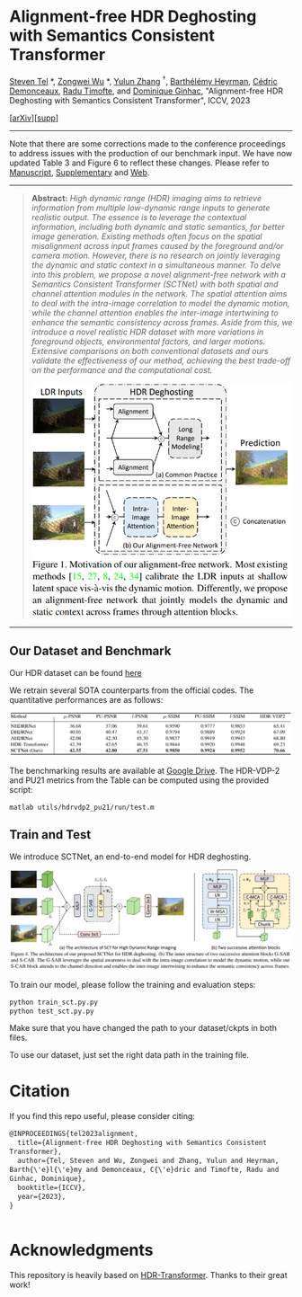 # Alignment-free HDR Deghosting with Semantics Consistent Transformer

[Steven Tel](https://scholar.google.com/citations?user=OhVOZ8oAAAAJ&hl=en) *, [Zongwei Wu](https://scholar.google.fr/citations?user=3QSALjX498QC&hl=en) *, [Yulun Zhang](https://scholar.google.fr/citations?user=ORmLjWoAAAAJ&hl=en&oi=ao) $`^\dagger`$, [Barthélémy Heyrman](https://scholar.google.fr/citations?user=2VOpb80AAAAJ&hl=en&oi=ao), [Cédric Demonceaux](https://scholar.google.fr/citations?user=CCvaUR4AAAAJ&hl=en), [Radu Timofte](https://scholar.google.fr/citations?user=u3MwH5kAAAAJ&hl=en), and [Dominique Ginhac](https://scholar.google.fr/citations?user=fkdCT5kAAAAJ&hl=en&oi=ao), "Alignment-free HDR Deghosting with Semantics Consistent Transformer", ICCV, 2023

[[arXiv](https://arxiv.org/pdf/2305.18135.pdf)][[supp](https://github.com/Zongwei97/SCTNet/blob/main/Supp/Supplementary.pdf)]

---

Note that there are some corrections made to the conference proceedings to address issues with the production of our benchmark input. We have now updated Table 3 and Figure 6 to reflect these changes. Please refer to [Manuscript](https://arxiv.org/pdf/2305.18135.pdf), [Supplementary](https://github.com/Zongwei97/SCTNet/blob/main/Supp/Supplementary.pdf) and [Web](https://steven-tel.github.io/sctnet/).

---

> **Abstract:** *High dynamic range (HDR) imaging aims to retrieve information from multiple low-dynamic range inputs to generate realistic output. The essence is to leverage the contextual information, including both dynamic and static semantics, for better image generation. Existing methods often focus on the spatial misalignment across input frames caused by the foreground and/or camera motion. However, there is no research on jointly leveraging the dynamic and static context in a simultaneous manner.  To delve into this problem, we propose a novel alignment-free network with a Semantics Consistent Transformer (SCTNet) with both spatial and channel attention modules in the network. The spatial attention aims to deal with the intra-image correlation to model the dynamic motion, while the channel attention enables the inter-image intertwining to enhance the semantic consistency across frames. Aside from this, we introduce a novel realistic HDR dataset with more variations in foreground objects, environmental factors, and larger motions. Extensive comparisons on both conventional datasets and ours validate the effectiveness of our method, achieving the best trade-off on the performance and the computational cost.*
>
> <img src="https://github.com/Zongwei97/SCTNet/blob/main/Supp/abstract.png"  width="500" />

---

## Our Dataset and Benchmark

Our HDR dataset can be found [here](https://drive.google.com/drive/folders/1CtvUxgFRkS56do_Hea2QC7ztzglGfrlB)

We retrain several SOTA counterparts from the official codes.  The quantitative performances are as follows:

![abstract](https://github.com/Zongwei97/SCTNet/blob/main/Supp/Benchmark.png)

The benchmarking results are available at [Google Drive](https://drive.google.com/file/d/1fCQh26zwwVUdWCC8GsnPdRa9J9MUuqM_/view?usp=sharing).
The HDR-VDP-2 and PU21 metrics from the Table can be computed using the provided script:
```
matlab utils/hdrvdp2_pu21/run/test.m
```

## Train and Test

We introduce SCTNet, an end-to-end model for HDR deghosting.

![abstract](https://github.com/Zongwei97/SCTNet/blob/main/Supp/Model.png)

To train our model, please follow the training and evaluation steps:

```
python train_sct.py.py
python test_sct.py.py
```
Make sure that you have changed the path to your dataset/ckpts in both files.

To use our dataset, just set the right data path in the training file.

# Citation

If you find this repo useful, please consider citing:

```
@INPROCEEDINGS{tel2023alignment,
  title={Alignment-free HDR Deghosting with Semantics Consistent Transformer},
  author={Tel, Steven and Wu, Zongwei and Zhang, Yulun and Heyrman, Barth{\'e}l{\'e}my and Demonceaux, C{\'e}dric and Timofte, Radu and Ginhac, Dominique},
  booktitle={ICCV}, 
  year={2023},
}
  
```

# Acknowledgments
This repository is heavily based on [HDR-Transformer](https://github.com/liuzhen03/HDR-Transformer-PyTorch). Thanks to their great work!
